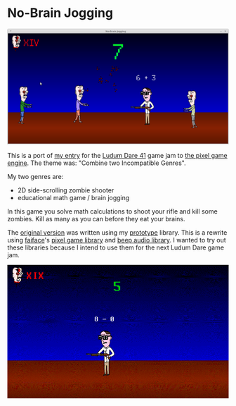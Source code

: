 No-Brain Jogging
================

![Screenshot](https://raw.githubusercontent.com/gonutz/no-brain-jogging/master/screenshots/screenshot.png)

This is a port of [my entry](https://ldjam.com/events/ludum-dare/41/no-brain-jogging) for the [Ludum Dare 41](https://ldjam.com/events/ludum-dare/41) game jam to [the pixel game engine](https://github.com/faiface/pixel). The theme was: "Combine two Incompatible Genres".

My two genres are:

- 2D side-scrolling zombie shooter
- educational math game / brain jogging

In this game you solve math calculations to shoot your rifle and kill some zombies. Kill as many as you can before they eat your brains.

The [original version](https://github.com/gonutz/ld41) was written using my [prototype](https://github.com/gonutz/prototype) library. This is a rewrite using [faiface](https://github.com/faiface)'s [pixel game library](https://github.com/faiface/pixel) and [beep audio library](https://github.com/faiface/beep). I wanted to try out these libraries because I intend to use them for the next Ludum Dare game jam.

![Video](https://raw.githubusercontent.com/gonutz/ld41/master/screenshots/video%2002.gif)
